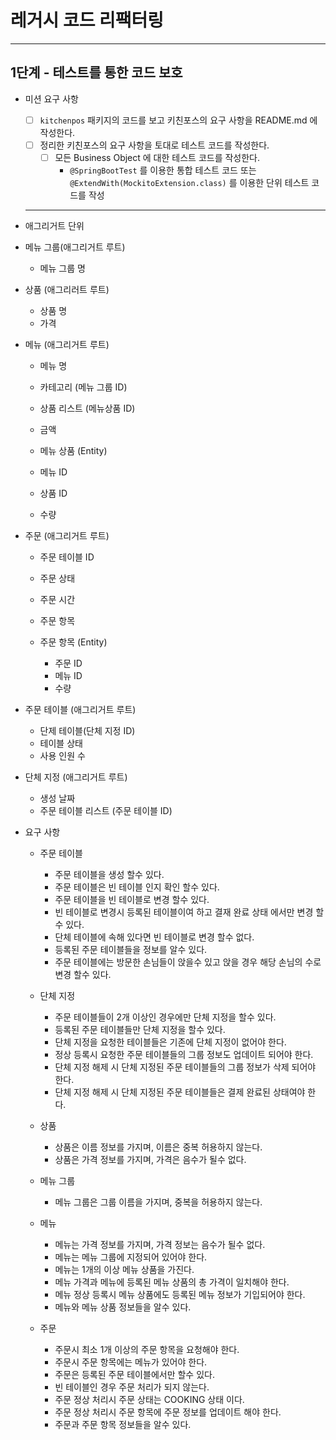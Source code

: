 # 레거시 코드 리팩터링
----
## 1단계 - 테스트를 통한 코드 보호 

- 미션 요구 사항 
  - [ ] ```kitchenpos``` 패키지의 코드를 보고 키친포스의 요구 사항을 README.md 에 작성한다.
  - [ ] 정리한 키친포스의 요구 사항을 토대로 테스트 코드를 작성한다.
    - [ ] 모든 Business Object 에 대한 테스트 코드를 작성한다.
      - ```@SpringBootTest``` 를 이용한 통합 테스트 코드 또는 ```@ExtendWith(MockitoExtension.class)``` 를 이용한 단위 테스트 코드를 작성
  
  ----------
- 애그리거트 단위
- 메뉴 그룹(애그리거트 루트)
  - 메뉴 그룹 명
  
- 상품 (애그리러트 루트)
  - 상품 명
  - 가격
  
- 메뉴 (애그리거트 루트)
  - 메뉴 명
  - 카테고리 (메뉴 그룹 ID)
  - 상품 리스트 (메뉴상품 ID)
  - 금액
  
  - 메뉴 상품 (Entity)
  - 메뉴 ID
  - 상품 ID
  - 수량
    
- 주문 (애그리거트 루트)
  - 주문 테이블 ID
  - 주문 상태
  - 주문 시간
  - 주문 항목 
  
  - 주문 항목 (Entity) 
    - 주문 ID
    - 메뉴 ID
    - 수량

- 주문 테이블 (애그리거트 루트)
  - 단제 테이블(단체 지정 ID) 
  - 테이블 상태
  - 사용 인원 수
  
- 단체 지정 (애그리거트 루트)
  - 생성 날짜
  - 주문 테이블 리스트 (주문 테이블 ID)
  
- 요구 사항
  - 주문 테이블
    - 주문 테이블을 생성 할수 있다.
    - 주문 테이블은 빈 테이블 인지 확인 할수 있다.
    - 주문 테이블을 빈 테이블로 변경 할수 있다.
    - 빈 테이블로 변경시 등록된 테이블이여 하고 결재 완료 상태 에서만 변경 할수 있다.
    - 단체 테이블에 속해 있다면 빈 테이블로 변경 할수 없다.
    - 등록된 주문 테이블들을 정보를 알수 있다.
    - 주문 테이블에는 방문한 손님들이 앉을수 있고 앉을 경우 해당 손님의 수로 변경 할수 있다.

  - 단체 지정
    - 주문 테이블들이 2개 이상인 경우에만 단체 지정을 할수 있다.
    - 등록된 주문 테이블들만 단체 지정을 할수 있다.
    - 단체 지정을 요청한 테이블들은 기존에 단체 지정이 없어야 한다.
    - 정상 등록시 요청한 주문 테이블들의 그룹 정보도 업데이트 되어야 한다.
    - 단체 지정 해제 시 단체 지정된 주문 테이블들의 그룹 정보가 삭제 되어야 한다.
    - 단체 지정 해제 시 단체 지정된 주문 테이블들은 결제 완료된 상태여야 한다.
  
  - 상품
    - 상품은 이름 정보를 가지며, 이름은 중복 허용하지 않는다.
    - 상품은 가격 정보를 가지며, 가격은 음수가 될수 없다.
  
  - 메뉴 그룹
    - 메뉴 그룹은 그룹 이름을 가지며, 중복을 허용하지 않는다.
  
  - 메뉴
    - 메뉴는 가격 정보를 가지며, 가격 정보는 음수가 될수 없다.
    - 메뉴는 메뉴 그룹에 지정되어 있어야 한다.
    - 메뉴는 1개의 이상 메뉴 상품을 가진다.
    - 메뉴 가격과 메뉴에 등록된 메뉴 상품의 총 가격이 일치해야 한다.
    - 메뉴 정상 등록시 메뉴 상품에도 등록된 메뉴 정보가 기입되어야 한다.
    - 메뉴와 메뉴 상품 정보들을 알수 있다.
  
  - 주문 
    - 주문시 최소 1개 이상의 주문 항목을 요청해야 한다.
    - 주문시 주문 항목에는 메뉴가 있어야 한다.
    - 주문은 등록된 주문 테이블에서만 할수 있다.
    - 빈 테이블인 경우 주문 처리가 되지 않는다.
    - 주문 정상 처리시 주문 상태는 COOKING 상태 이다.
    - 주문 정상 처리시 주문 항목에 주문 정보를 업데이트 해야 한다.
    - 주문과 주문 항목 정보들을 알수 있다.